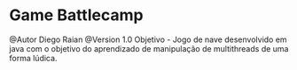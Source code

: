 # Game Battlecamp
@Autor Diego Raian
@Version 1.0
Objetivo - Jogo de nave desenvolvido em java com o objetivo do aprendizado de manipulação de multithreads de uma forma lúdica.
